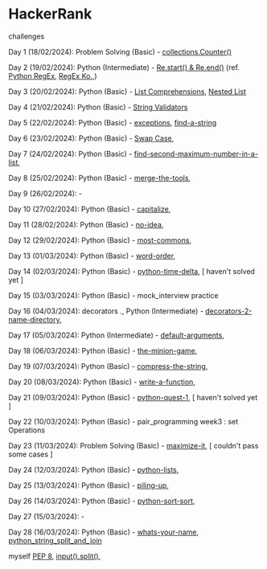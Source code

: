 # HackerRank

challenges

Day 1 (18/02/2024):
Problem Solving (Basic) - [collections.Counter()](https://www.hackerrank.com/challenges/collections-counter/)

Day 2 (19/02/2024):
Python (Intermediate) - [Re.start() & Re.end()](https://www.hackerrank.com/challenges/re-start-re-end)
 (ref. [Python RegEx](https://www.w3schools.com/python/python_regex.asp), [RegEx Ko.](https://toramko.tistory.com/entry/python-%ED%8C%8C%EC%9D%B4%EC%8D%AC-re-%EB%A1%9C-%EC%A0%95%EA%B7%9C%EC%8B%9D-%ED%8C%A8%ED%84%B4-%EB%AC%B8%EC%9E%90%EC%97%B4-%EC%B2%98%EB%A6%AC%ED%95%98%EA%B8%B0),)

Day 3 (20/02/2024):
Python (Basic) - [List Comprehensions](https://www.hackerrank.com/challenges/list-comprehensions/), [Nested List](https://www.hackerrank.com/challenges/nested-list)

Day 4 (21/02/2024):
Python (Basic) - [String Validators](https://www.hackerrank.com/challenges/string-validators)

Day 5 (22/02/2024):
Python (Basic) - [exceptions](https://www.hackerrank.com/challenges/exceptions), [find-a-string](https://www.hackerrank.com/challenges/find-a-string/)

Day 6 (23/02/2024):
Python (Basic) - [Swap Case](https://www.hackerrank.com/challenges/swap-case),

Day 7 (24/02/2024):
Python (Basic) - [find-second-maximum-number-in-a-list](https://www.hackerrank.com/challenges/find-second-maximum-number-in-a-list),

Day 8 (25/02/2024):
Python (Basic) - [merge-the-tools](https://www.hackerrank.com/challenges/merge-the-tools),

Day 9 (26/02/2024): -

Day 10 (27/02/2024):
Python (Basic) - [capitalize](https://www.hackerrank.com/challenges/capitalize),

Day 11 (28/02/2024):
Python (Basic) - [no-idea](https://www.hackerrank.com/challenges/no-idea),

Day 12 (29/02/2024):
Python (Basic) - [most-commons](https://www.hackerrank.com/challenges/most-commons),

Day 13 (01/03/2024):
Python (Basic) - [word-order](https://www.hackerrank.com/challenges/word-order),

Day 14 (02/03/2024):
Python (Basic) - [python-time-delta](https://www.hackerrank.com/challenges/python-time-delta), [ haven't solved yet ]

Day 15 (03/03/2024):
Python (Basic) - mock_interview practice

Day 16 (04/03/2024): decorators .,
Python (Intermediate) - [decorators-2-name-directory](https://www.hackerrank.com/challenges/decorators-2-name-directory),

Day 17 (05/03/2024): 
Python (Intermediate) - [default-arguments](https://www.hackerrank.com/challenges/default-arguments),

Day 18 (06/03/2024):
Python (Basic) - [the-minion-game](https://www.hackerrank.com/challenges/the-minion-game),

Day 19 (07/03/2024):
Python (Basic) - [compress-the-string](https://www.hackerrank.com/challenges/compress-the-string),

Day 20 (08/03/2024):
Python (Basic) - [write-a-function](https://www.hackerrank.com/challenges/write-a-function),

Day 21 (09/03/2024):
Python (Basic) - [python-quest-1](https://www.hackerrank.com/challenges/python-quest-1), [ haven't solved yet ]

Day 22 (10/03/2024): 
Python (Basic) - pair_programming week3 : set Operations

Day 23 (11/03/2024):
Problem Solving (Basic) - [maximize-it](https://www.hackerrank.com/challenges/maximize-it), [ couldn't pass some cases ]

Day 24 (12/03/2024):
Python (Basic) - [python-lists](https://www.hackerrank.com/challenges/python-lists),

Day 25 (13/03/2024):
Python (Basic) - [piling-up](https://www.hackerrank.com/challenges/piling-up),

Day 26 (14/03/2024):
Python (Basic) - [python-sort-sort](https://www.hackerrank.com/challenges/python-sort-sort),

Day 27 (15/03/2024): -

Day 28 (16/03/2024):
Python (Basic) - [whats-your-name](https://www.hackerrank.com/challenges/whats-your-name), [python_string_split_and_join](https://www.hackerrank.com/challenges/python_string_split_and_join) 




myself
[PEP 8](https://realpython.com/python-pep8/#:~:text=Naming%20Styles,-The%20table%20below&text=Separate%20words%20with%20underscores%20to%20improve%20readability.&text=Start%20each%20word%20with%20a,camel%20case%20or%20Pascal%20case.), [input().split()](https://pynative.com/python-accept-list-input-from-user/#:~:text=Use%20an%20input()%20function%20to%20accept%20the%20list%20elements,a%20string%20separated%20by%20space.&text=Next%2C%20the%20split()%20method,based%20on%20a%20specified%20delimiter.),
